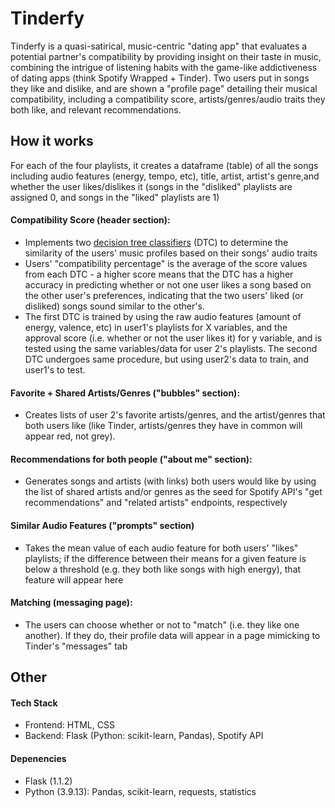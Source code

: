 # Tinderfy 
Tinderfy is a quasi-satirical, music-centric "dating app" that evaluates a potential partner's compatibility by providing insight on their taste in music, combining the intrigue of listening habits with the game-like addictiveness of dating apps (think Spotify Wrapped + Tinder). Two users put in songs they like and dislike, and are shown a "profile page" detailing their musical compatibility, including a compatibility score, artists/genres/audio traits they both like, and relevant recommendations. 

## How it works ##
For each of the four playlists, it creates a dataframe (table) of all the songs  including audio features (energy, tempo, etc), title, artist, artist's genre,and whether the user likes/dislikes it (songs in the "disliked" playlists are assigned 0, and songs in the "liked" playlists are 1)   
#### Compatibility Score (header section):
- Implements two [decision tree classifiers](https://scikit-learn.org/stable/modules/generated/sklearn.tree.DecisionTreeClassifier.html) (DTC) to determine the similarity of the users' music profiles based on their songs' audio traits 
- Users' "compatibility percentage" is the average of the score values from each DTC - a higher score means that the DTC has a higher accuracy in predicting whether or not one user likes a song based on the other user's preferences, indicating that the two users' liked (or disliked) songs sound similar to the other's.
- The first DTC is trained by using the raw audio features (amount of energy, valence, etc) in user1's playlists for X variables, and the approval score (i.e. whether or not the user likes it) for y variable, and is tested using the same variables/data for user 2's playlists. The second DTC undergoes same procedure, but using user2's data to train, and user1's to test.


#### Favorite + Shared Artists/Genres ("bubbles" section):
- Creates lists of user 2's favorite artists/genres, and the artist/genres that both users like (like Tinder, artists/genres they have in common will appear red, not grey).

#### Recommendations for both people ("about me" section):
- Generates songs and artists (with links) both users would like by using the list of shared artists and/or genres as the seed for Spotify API's "get recommendations" and "related artists" endpoints, respectively

#### Similar Audio Features ("prompts" section)
- Takes the mean value of each audio feature for both users' "likes" playlists; if the difference between their means for a given feature is below a threshold (e.g. they both like songs with high energy), that feature will appear here

#### Matching (messaging page):
- The users can choose whether or not to "match" (i.e. they like one another). If they do, their profile data will appear in a page mimicking to Tinder's "messages" tab

## Other ## 

#### Tech Stack
- Frontend: HTML, CSS
- Backend: Flask (Python: scikit-learn, Pandas), Spotify API

#### Depenencies
- Flask (1.1.2)
- Python (3.9.13): Pandas, scikit-learn, requests, statistics



